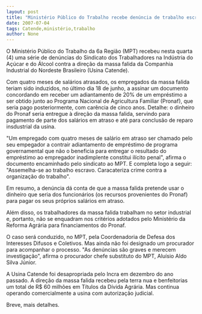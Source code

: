 ```yaml
---
layout: post
title: "Ministério Público do Trabalho recebe denúncia de trabalho escravo e mau uso  do Pronaf na Usina Catende"
date: 2007-07-04
tags: Catende,ministério,trabalho
author: None
---
```

O Minist&eacute;rio P&uacute;blico do Trabalho da 6a Regi&atilde;o (MPT) recebeu nesta quarta (4) uma s&eacute;rie de den&uacute;ncias do Sindicato dos Trabalhadores na Ind&uacute;stria do A&ccedil;&uacute;car e do &Aacute;lcool contra a dire&ccedil;&atilde;o da massa falida da Companhia Industrial do Nordeste Brasileiro (Usina Catende). 

Com quatro meses de sal&aacute;rios atrasados, os empregados da massa falida teriam sido induzidos, no &uacute;ltimo dia 18 de junho, a assinar um documento concordando em receber um adiantamento de 20% de um empr&eacute;stimo a ser obtido junto ao Programa Nacional de Agricultura Familiar (Pronaf), que seria pago posteriormente, com car&ecirc;ncia de cinco anos. 
Detalhe: o dinheiro do Pronaf seria entregue &agrave; dire&ccedil;&atilde;o da massa falida, servindo para pagamento de parte dos sal&aacute;rios em atraso e at&eacute; para conclus&atilde;o de reparo insdustrial da usina. 

&quot;Um empregado com quatro meses de sal&aacute;rio em atraso ser chamado pelo seu empegador a contrair adiantamento de empr&eacute;stimo de programa governamental que n&atilde;o o beneficia para entregar o resultado do empr&eacute;stimo ao empregador inadimplente constitui il&iacute;cito penal&quot;, afirma o documento encaminhado pelo sindicato ao MPT. E completa logo a seguir: &quot;Assemelha-se ao trabalho escravo. Caracateriza crime contra a organiza&ccedil;&atilde;o do trabalho&quot;. 

Em resumo, a den&uacute;ncia d&aacute; conta de que a massa falida pretende usar o dinheiro que seria dos funcion&aacute;rios (os recursos provenientes do Pronaf) para pagar os seus pr&oacute;prios sal&aacute;rios em atraso. 

Al&eacute;m disso, os trabalhadores da massa falida trabalham no setor industrial e, portanto, n&atilde;o se enquadram nos crit&eacute;rios adotados pelo Minist&eacute;rio da Reforma Agr&aacute;ria para financiamentos do Pronaf. 

O caso ser&aacute; conduzido, no MPT, pela Coordenadoria de Defesa dos Interesses Difusos e Coletivos. Mas ainda n&atilde;o foi designado um procurador para acompanhar o processo. &quot;As den&uacute;ncias s&atilde;o graves e merecem investiga&ccedil;&atilde;o&quot;, afirma o procurador chefe substituto do MPT, Alu&iacute;sio Aldo Silva J&uacute;nior. 

A Usina Catende foi desapropriada pelo Incra em dezembro do ano passado. A dire&ccedil;&atilde;o da massa falida recebeu pela terra nua e benfeitorias um total de R$ 60 milh&otilde;es em T&iacute;tulos da D&iacute;vida Agr&aacute;ria. Mas continua operando comercialmente a usina com autoriza&ccedil;&atilde;o judicial. 

Breve, mais detalhes.  